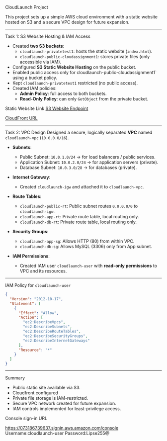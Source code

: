 CloudLaunch Project

This project sets up a simple AWS cloud environment with a static website hosted on S3 and a secure VPC design for future expansion.

---

 Task 1: S3 Website Hosting & IAM Access
- Created **two S3 buckets**:
  - `cloudlaunch-privatetest1`: hosts the static website (`index.html`).
  - `cloudlaunch-public-cloudassignment1`: stores private files (only accessible via IAM).
- Configured **S3 Static Website Hosting** on the public bucket.
- Enabled public access only for cloudlaunch-public-cloudassignment1` using a bucket policy.
- Kept `cloudlaunch-privatetest1` restricted (no public access).
- Created IAM policies:
  - **Admin Policy**: full access to both buckets.
  - **Read-Only Policy**: can only `GetObject` from the private bucket.

Static Website Link
[S3 Website Endpoint](http://cloudlaunch-public-cloudassignment1.s3-website-eu-west-1.amazonaws.com/)




[CloudFront URL](http://d3vqt2smj80gim.cloudfront.net)

---

Task 2: VPC Design
Designed a secure, logically separated **VPC** named `cloudlaunch-vpc` (`10.0.0.0/16`).

- **Subnets**:
  - Public Subnet: `10.0.1.0/24` → for load balancers / public services.
  - Application Subnet: `10.0.2.0/24` → for application servers (private).
  - Database Subnet: `10.0.3.0/28` → for databases (private).

- **Internet Gateway**:  
  - Created `cloudlaunch-igw` and attached it to `cloudlaunch-vpc`.

- **Route Tables**:
  - `cloudlaunch-public-rt`: Public subnet routes `0.0.0.0/0` to `cloudlaunch-igw`.
  - `cloudlaunch-app-rt`: Private route table, local routing only.
  - `cloudlaunch-db-rt`: Private route table, local routing only.

- **Security Groups**:
  - `cloudlaunch-app-sg`: Allows HTTP (80) from within VPC.
  - `cloudlaunch-db-sg`: Allows MySQL (3306) only from App subnet.

- **IAM Permissions**:
  - Created IAM user `cloudlaunch-user` with **read-only permissions** to VPC and its resources.

---

 IAM Policy for `cloudlaunch-user`

```json
{
  "Version": "2012-10-17",
  "Statement": [
    {
      "Effect": "Allow",
      "Action": [
        "ec2:DescribeVpcs",
        "ec2:DescribeSubnets",
        "ec2:DescribeRouteTables",
        "ec2:DescribeSecurityGroups",
        "ec2:DescribeInternetGateways"
      ],
      "Resource": "*"
    }
  ]
}
```

---






 Summary
- Public static site available via S3.
- Cloudfront configured
- Private file storage is IAM-restricted.
- Secure VPC network created for future expansion.
- IAM controls implemented for least-privilege access.



Console sign-in URL

https://073186739637.signin.aws.amazon.com/console
Username:cloudlaunch-user
Password:Lipse255@


